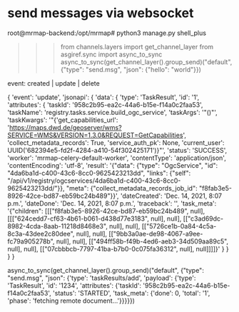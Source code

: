 
# send messages via websocket

root@mrmap-backend:/opt/mrmap# python3 manage.py shell_plus

>>> from channels.layers import get_channel_layer
>>> from asgiref.sync import async_to_sync
>>> async_to_sync(get_channel_layer().group_send)("default", {"type": "send.msg", "json": {"hello": "world"}})

event: created | update | delete

{
    'event': 'update',
    'jsonapi': {
        'data': {
            'type': 'TaskResult',
            'id': '1',
            'attributes': {
                'taskId': '958c2b95-ea2c-44a6-b15e-f14a0c2faa53',
                'taskName': 'registry.tasks.service.build_ogc_service',
                'taskArgs': '"()"',
                'taskKwargs': '"{'get_capabilities_url': 'https://maps.dwd.de/geoserver/wms?SERVICE=WMS&VERSION=1.3.0&REQUEST=GetCapabilities', 'collect_metadata_records': True, 'service_auth_pk': None, 'current_user': UUID('682394e5-fd2f-4284-a410-54f302425171')}"',
                'status': 'SUCCESS',
                'worker': 'mrmap-celery-default-worker',
                'contentType': 'application/json',
                'contentEncoding': 'utf-8',
                'result': '{"data": {"type": "OgcService", "id": "4da6ba1d-c400-43c6-8cc0-9625423213dd", "links": {"self": "/api/v1/registry/ogcservices/4da6ba1d-c400-43c6-8cc0-9625423213dd/"}}, "meta": {"collect_metadata_records_job_id": "f8fab3e5-8926-42ce-bd87-eb59bc24b489"}}',
                'dateCreated': 'Dec. 14, 2021, 8:07 p.m.',
                'dateDone': 'Dec. 14, 2021, 8:07 p.m.',
                'traceback': '',
                'task_meta': '{"children": [[["f8fab3e5-8926-42ce-bd87-eb59bc24b489", null], [[["624cedd7-cf63-4b61-b061-d438d77e3183", null], null], [["c3ad69dc-8982-4cda-8aab-11218d8468e3", null], null], [["5726ce1b-0a84-4c5a-8c3a-43dee2c80dee", null], null], [["9bb3a0ae-de98-4067-a9ee-fc79a905278b", null], null], [["494ff58b-f49b-4ed6-aeb3-34d509aa89c5", null], null], [["07cbbbcb-7797-41ba-b7b0-0c075fa36312", null], null]]]]}'
            }
        }
    }
}


async_to_sync(get_channel_layer().group_send)("default", {"type": "send.msg", "json": {'type': 'taskResults/add', 'payload': {'type': 'TaskResult', 'id': '1234', 'attributes': {'taskId': '958c2b95-ea2c-44a6-b15e-f14a0c2faa53', 'status': 'STARTED', 'task_meta': {'done': 0, 'total': '1', 'phase': 'fetching remote document...'}}}}})